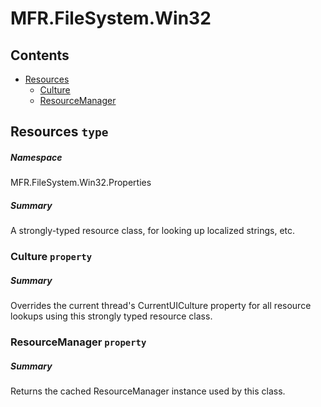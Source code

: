 <a name='assembly'></a>
# MFR.FileSystem.Win32

## Contents

- [Resources](#T-MFR.FileSystem.Win32-Properties-Resources 'MFR.FileSystem.Win32.Properties.Resources')
  - [Culture](#P-MFR.FileSystem.Win32-Properties-Resources-Culture 'MFR.FileSystem.Win32.Properties.Resources.Culture')
  - [ResourceManager](#P-MFR.FileSystem.Win32-Properties-Resources-ResourceManager 'MFR.FileSystem.Win32.Properties.Resources.ResourceManager')

<a name='T-MFR.FileSystem.Win32-Properties-Resources'></a>
## Resources `type`

##### Namespace

MFR.FileSystem.Win32.Properties

##### Summary

A strongly-typed resource class, for looking up localized strings, etc.

<a name='P-MFR.FileSystem.Win32-Properties-Resources-Culture'></a>
### Culture `property`

##### Summary

Overrides the current thread's CurrentUICulture property for all
  resource lookups using this strongly typed resource class.

<a name='P-MFR.FileSystem.Win32-Properties-Resources-ResourceManager'></a>
### ResourceManager `property`

##### Summary

Returns the cached ResourceManager instance used by this class.
